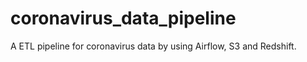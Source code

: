 # coronavirus_data_pipeline
A ETL pipeline for coronavirus data by using Airflow, S3 and Redshift. 
